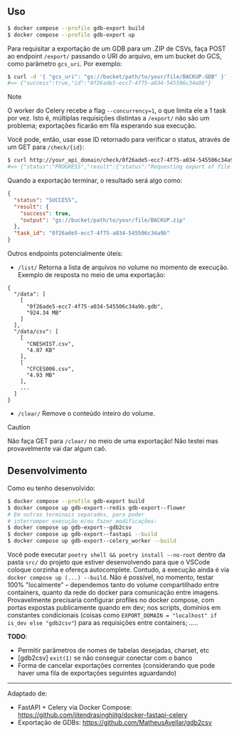 ## Uso
```sh
$ docker compose --profile gdb-export build
$ docker compose --profile gdb-export up
```

Para requisitar a exportação de um GDB para um .ZIP de CSVs, faça POST ao endpoint `/export/` passando o URI do arquivo, em um bucket do GCS, como parâmetro `gcs_uri`. Por exemplo:

```sh
$ curl -d '{ "gcs_uri": "gs://bucket/path/to/your/file/BACKUP.GDB" }' -H "Content-Type: application/json" http://your_api_domain/export/
#=> {"success":true,"id":"0f26ade5-ecc7-4f75-a034-545506c34a9b"}
```

> [!NOTE]
> O worker do Celery recebe a flag `--concurrency=1`, o que limita ele a 1 task por vez. Isto é, múltiplas requisições distintas a `/export/` não são um problema; exportações ficarão em fila esperando sua execução.

Você pode, então, usar esse ID retornado para verificar o status, através de um GET para `/check/{id}`:

```sh
$ curl http://your_api_domain/check/0f26ade5-ecc7-4f75-a034-545506c34a9b
#=> {"status":"PROGRESS","result":{"status":"Requesting export of file '0f26ade5-ecc7-4f75-a034-545506c34a9b.gdb'...","current":2,"total":6},"task_id":"0f26ade5-ecc7-4f75-a034-545506c34a9b"}
```

Quando a exportação terminar, o resultado será algo como:
```json
{
  "status": "SUCCESS",
  "result": {
    "success": true,
    "output": "gs://bucket/path/to/your/file/BACKUP.zip"
  },
  "task_id": "0f26ade5-ecc7-4f75-a034-545506c34a9b"
}
```

Outros endpoints potencialmente úteis:

* `/list/`
  Retorna a lista de arquivos no volume no momento de execução. Exemplo de resposta no meio de uma exportação:
```text
{
  "/data": [
    [
      "0f26ade5-ecc7-4f75-a034-545506c34a9b.gdb",
      "924.34 MB"
    ]
  ],
  "/data/csv": [
    [
      "CNESHIST.csv",
      "4.07 KB"
    ],
    [
      "CFCES006.csv",
      "4.93 MB"
    ],
    ...
  ]
}
```
* `/clear/`
  Remove o conteúdo inteiro do volume.
> [!CAUTION]
> Não faça GET para `/clear/` no meio de uma exportação! Não testei mas provavelmente vai dar algum caô.


## Desenvolvimento
Como eu tenho desenvolvido:

```sh
$ docker compose --profile gdb-export build
$ docker compose up gdb-export--redis gdb-export--flower
# Em outros terminais separados, para poder
# interromper execução e/ou fazer modificações:
$ docker compose up gdb-export--gdb2csv
$ docker compose up gdb-export--fastapi --build
$ docker compose up gdb-export--celery_worker --build
```

Você pode executar `poetry shell && poetry install --no-root` dentro da pasta `src/` do projeto que estiver desenvolvendo para que o VSCode coloque corzinha e ofereça autocomplete. Contudo, a execução ainda é via `docker compose up (...) --build`. Não é possível, no momento, testar 100% "localmente" – dependemos tanto do volume compartilhado entre containers, quanto da rede do docker para comunicação entre imagens. Provavelmente precisaria configurar profiles no docker compose, com portas expostas publicamente quando em dev; nos scripts, domínios em constantes condicionais (coisas como `EXPORT_DOMAIN = "localhost" if is_dev else "gdb2csv"`) para as requisições entre containers; .....


**TODO**:
- Permitir parâmetros de nomes de tabelas desejadas, charset, etc
- [gdb2csv] `exit(1)` se não conseguir conectar com o banco
- Forma de cancelar exportações correntes (considerando que pode haver uma fila de exportações seguintes aguardando)

---

Adaptado de:
- FastAPI + Celery via Docker Compose: https://github.com/jitendrasinghiitg/docker-fastapi-celery
- Exportação de GDBs: https://github.com/MatheusAvellar/gdb2csv
